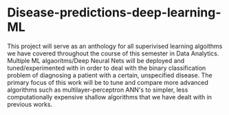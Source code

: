 # Disease-predictions-deep-learning-ML
This project will serve as an anthology for all superivised learning algoithms we have covered throughout the course of this semester in Data Analytics. Multiple ML algaoritms/Deep Neural Nets will be deployed and tuned/experimented with in order to deal with the binary classification problem of diagnosing a patient with a certain, unspecified disease. The primary focus of this work will be to tune and compare more advanced algorithms such as multilayer-perceptron ANN's to simpler, less computationally expensive shallow algorithms that we have dealt with in previous works.
